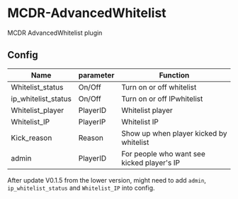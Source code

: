 # MCDR-AdvancedWhitelist
MCDR AdvancedWhitelist plugin

## Config

| Name                                                  | parameter                                            | Function                                     |
| ----------------------------------------------------- | ------------------------------------------------- | ---------------------------------------- |
| Whitelist_status| On/Off | Turn on or off whitelist|
| ip_whitelist_status| On/Off | Turn on or off IPwhitelist|
| Whitelist_player| PlayerID | Whitelist player|
| Whitelist_IP| PlayerIP | Whitelist IP|
| Kick_reason| Reason | Show up when player kicked by whitelist|
| admin| PlayerID | For people who want see kicked player's IP|

After update V0.1.5 from the lower version, might need to add `admin`, `ip_whitelist_status` and `Whitelist_IP` into config.
